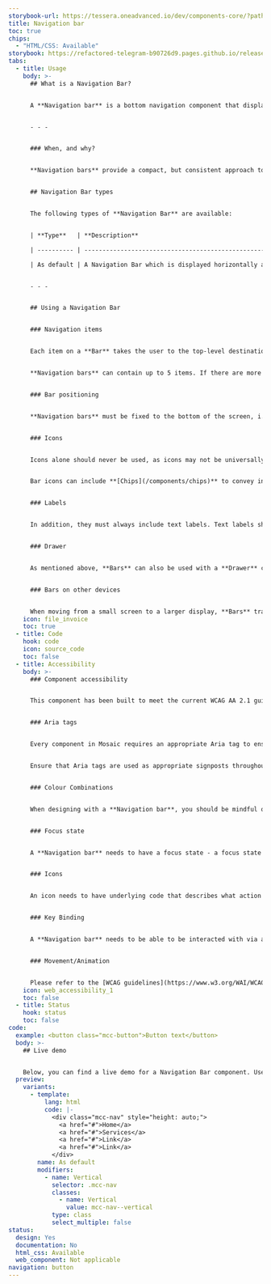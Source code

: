 ```yaml
---
storybook-url: https://tessera.oneadvanced.io/dev/components-core/?path=/docs/html-button--as-default
title: Navigation bar
toc: true
chips:
  - "HTML/CSS: Available"
storybook: https://refactored-telegram-b90726d9.pages.github.io/release/?path=/docs/components-navigation-bar-introduction
tabs:
  - title: Usage
    body: >-
      ## What is a Navigation Bar?


      A **Navigation bar** is a bottom navigation component that displays links to primary destinations in an application.


      - - -


      ### When, and why?


      **Navigation bars** provide a compact, but consistent approach to navigation. They should be used to provide access to top-level destinations on mobile devices, which need to be accessed from anywhere. On larger screens, the bar should transition to a **[Navigation rail](/components/navigation-rail)**. Although a **Bar** can be used in its own, when there is a secondary navigation structure, it should be used in conjunction with a **[Drawer](/components/drawer)** to display secondary destinations or actions.


      ## Navigation Bar types


      The following types of **Navigation Bar** are available:


      | **Type**   | **Description**                                                           |

      | ---------- | ------------------------------------------------------------------------- |

      | As default | A Navigation Bar which is displayed horizontally and contains rail items. |


      - - -


      ## Using a Navigation Bar


      ### Navigation items


      Each item on a **Bar** takes the user to the top-level destination associated with it, and that item then appears selected. **Navigation** bar destinations are always represented by icons and labels that indicate the content or the nature of a destination (see below for more information on using labels and icons effectively). 


      **Navigation bars** can contain up to 5 items. If there are more items, then the fifth item should become a "More" button, which displays a separate menu of the additional items.


      ### Bar positioning


      **Navigation bars** must be fixed to the bottom of the screen, i.e. when the page content is scrolled, the **Bar** remains visible. They run horizontally across the bottom of the screen, but do not scroll or move horizontally.


      ### Icons


      Icons alone should never be used, as icons may not be universally known and will automatically exclude users that do not known what they mean.


      Bar icons can include **[Chips](/components/chips)** to convey information about the associated destination, such as a count. When **Chips** are used in this way, they must be placed centrally, underneath a bar item.


      ### Labels


      In addition, they must always include text labels. Text labels should provide short, meaningful descriptions and provide an alternative way for users to understand an icon’s meaning. Labels should not be truncated and wrapping long labels should be avoided when possible.


      ### Drawer


      As mentioned above, **Bars** can also be used with a **Drawer** component. This supports your navigation structure if you have secondary destinations or additional actions. However, a **Drawer** is unnecessary if there are no secondary destinations or actions in your application.


      ### Bars on other devices


      When moving from a small screen to a larger display, **Bars** transform into a **Navigation rail** component. The **Rail** provides the same access as a **Bar**, but in a way that's suitable for larger screens. **Rails** and **Bars** should never appear on the same page together.
    icon: file_invoice
    toc: true
  - title: Code
    hook: code
    icon: source_code
    toc: false
  - title: Accessibility
    body: >-
      ### Component accessibility


      This component has been built to meet the current WCAG AA 2.1 guidelines. We also test these components against the guidelines before release.


      ### Aria tags


      Every component in Mosaic requires an appropriate Aria tag to ensure that screen readers can effectively parse the page. Aria tags are provided as part of Mosaic. Please do not override these without good reason.


      Ensure that Aria tags are used as appropriate signposts throughout the product.


      ### Colour Combinations


      When designing with a **Navigation bar**, you should be mindful of the colour combinations you are using. The components have been designed with this in mind, but if you are using colours that are not part of the default component, please ensure that there is a clear colour contrast within the parts of the component and between the **Navigation bar** and the background it is on. To check the contrast, please use [WebAIM's contrast checker](https://webaim.org/resources/contrastchecker/).


      ### Focus state


      A **Navigation bar** needs to have a focus state - a focus state is when you tab into an element to interact with it. Ensure that users can use their keyboard to focus on the elements within the **Navigation bar**.


      ### Icons


      An icon needs to have underlying code that describes what action the icon takes. the labels should be specific - for example, a 'bin' icon for delete should be labelled 'delete' not 'bin'.


      ### Key Binding


      A **Navigation bar** needs to be able to be interacted with via a keyboard. Where possible we will provide key-binds within our Mosaic component or there will be default HTML ones. If this isn't the case then please implement logical key-binds for all intractable components.


      ### Movement/Animation


      Please refer to the [WCAG guidelines](https://www.w3.org/WAI/WCAG21/quickref/?showtechniques=129%2C131%2C133%2C136%2C141%2C145%2C147%2C1412%2C211%2C212%2C231%2C241%2C245%2C251%2C254%2C312%2C322%2C332%2C411%2C412%2C413#three-flashes-or-below-threshold) for the time-based considerations for animations.
    icon: web_accessibility_1
    toc: false
  - title: Status
    hook: status
    toc: false
code:
  example: <button class="mcc-button">Button text</button>
  body: >-
    ## Live demo


    Below, you can find a live demo for a Navigation Bar component. Use the drop-down menus and radio buttons to view the different Navigation Bar Types and Variants.
  preview:
    variants:
      - template:
          lang: html
          code: |-
            <div class="mcc-nav" style="height: auto;">
              <a href="#">Home</a>
              <a href="#">Services</a>
              <a href="#">Link</a>
              <a href="#">Link</a>
            </div>
        name: As default
        modifiers:
          - name: Vertical
            selector: .mcc-nav
            classes:
              - name: Vertical
                value: mcc-nav--vertical
            type: class
            select_multiple: false
status:
  design: Yes
  documentation: No
  html_css: Available
  web_component: Not applicable
navigation: button
---
```

